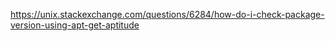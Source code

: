 <https://unix.stackexchange.com/questions/6284/how-do-i-check-package-version-using-apt-get-aptitude>
